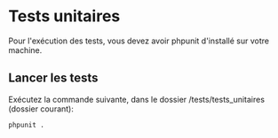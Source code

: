 # Tests unitaires

Pour l'exécution des tests, vous devez avoir phpunit d'installé sur votre machine.

## Lancer les tests
Exécutez la commande suivante, dans le dossier /tests/tests_unitaires (dossier courant):
```
phpunit .
```